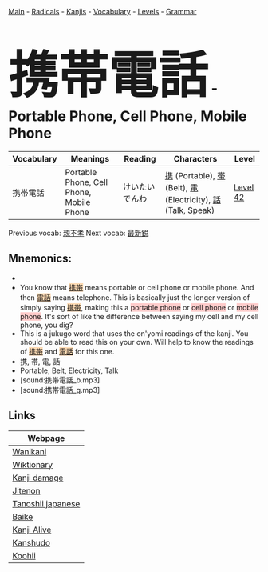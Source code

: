 <style> bigfont {font-size: 100px}</style>
[Main](../README.md) -
[Radicals](../radicals.md) -
[Kanjis](../kanjis.md) -
[Vocabulary](../vocabulary.md) -
[Levels](../levels.md) -
[Grammar](../grammar.md)
# <bigfont> 携帯電話</bigfont> - Portable Phone, Cell Phone, Mobile Phone 

| Vocabulary | Meanings | Reading | Characters | Level |
| --- | --- | --- | --- | --- |
| 携帯電話 | Portable Phone, Cell Phone, Mobile Phone | けいたいでんわ |  [携](../kanjis/携.md) (Portable), [帯](../kanjis/帯.md) (Belt), [電](../kanjis/電.md) (Electricity), [話](../kanjis/話.md) (Talk, Speak) | [Level 42](../levels/wk_level42.md) |

Previous vocab: [親不孝](親不孝.md) Next vocab: [最新鋭](最新鋭.md) 

## Mnemonics:

* 
* You know that <span style="background-color:#fed8b1"> [携帯](https://jisho.org/search/携帯)</span> means portable or cell phone or mobile phone. And then <span style="background-color:#fed8b1"> [電話](https://jisho.org/search/電話)</span> means telephone. This is basically just the longer version of simply saying <span style="background-color:#fed8b1"> [携帯](https://jisho.org/search/携帯)</span>, making this a <span style="background-color:#ffcccb"> portable phone</span> or <span style="background-color:#ffcccb"> cell phone</span> or <span style="background-color:#ffcccb"> mobile phone</span>. It's sort of like the difference between saying my cell and my cell phone, you dig?
* This is a jukugo word that uses the on'yomi readings of the kanji. You should be able to read this on your own. Will help to know the readings of <span style="background-color:#fed8b1"> [携帯](https://jisho.org/search/携帯)</span> and <span style="background-color:#fed8b1"> [電話](https://jisho.org/search/電話)</span> for this one.
* 携, 帯, 電, 話
* Portable, Belt, Electricity, Talk
* [sound:携帯電話_b.mp3]
* [sound:携帯電話_g.mp3]


## Links 

| Webpage |
| --- |
| [Wanikani          ](https://www.wanikani.com/kanji/携帯電話) |
| [Wiktionary        ](https://en.wiktionary.org/wiki/携帯電話) |
| [Kanji damage      ](http://www.kanjidamage.com/kanji/search?utf8=✓&q=携帯電話) |
| [Jitenon           ](https://jitenon.com/kanji/携帯電話) |
| [Tanoshii japanese ](https://www.tanoshiijapanese.com/dictionary/kanji.cfm?k=携帯電話) |
| [Baike             ](https://baike.baidu.com/item/携帯電話) |
| [Kanji Alive       ](https://app.kanjialive.com/携帯電話) |
| [Kanshudo          ](https://www.kanshudo.com/searchmn?q=携帯電話) |
| [Koohii            ](https://kanji.koohii.com/study/kanji/携帯電話) |
